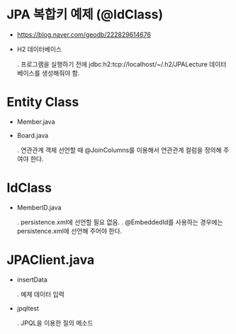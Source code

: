 # JPA 복합키 예제 (@IdClass)

- https://blog.naver.com/geodb/222829614676

- H2 데이터베이스

	. 프로그램을 실행하기 전에 jdbc:h2:tcp://localhost/~/.h2/JPALecture 데이터베이스를 생성해줘야 함.

# Entity Class

- Member.java

- Board.java

	. 연관관계 객체 선언할 때 @JoinColumns를 이용해서 연관관계 컬럼을 정의해 주여야 한다.

# IdClass

- MemberID.java

	. persistence.xml에 선언할 필요 없음.
	. @EmbeddedId를 사용하는 경우에는 persistence.xml에 선언해 주어야 한다.

# JPAClient.java

- insertData

	. 예제 데이터 입력

- jpqltest

	. JPQL을 이용한 질의 메소드
